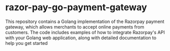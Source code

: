 # razor-pay-go-payment-gateway

This repository contains a Golang implementation of the Razorpay payment gateway, which allows merchants to accept online payments from customers. The code includes examples of how to integrate Razorpay's API with your Golang web application, along with detailed documentation to help you get started
